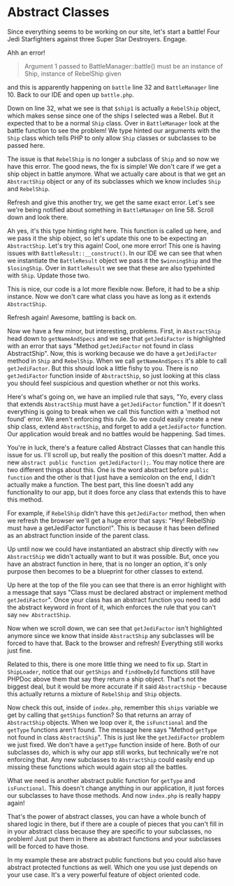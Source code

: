 # Abstract Classes

Since everything seems to be working on our site, let's start a battle!
Four Jedi Starfighters against three Super Star Destroyers. Engage.
 
Ahh an error!
 
> Argument 1 passed to BattleManager::battle() must be an instance of Ship, instance of RebelShip given
 
 
and this is apparently happening on `battle` line 32 and `BattleManager` 
line 10. Back to our IDE and open up `battle.php`. 
 
Down on line 32, what we see is that `$ship1` is actually a `RebelShip`
object, which makes sense since one of the ships I selected was a Rebel. But
it expected that to be a normal `Ship` class. Over in `BattleManager` look
at the battle function to see the problem! We type hinted our arguments with the
`Ship` class which tells PHP to only allow `Ship` classes or subclasses to be
passed here. 

The issue is that `RebelShip` is no longer a subclass of `Ship` and so now we have this
error. The good news, the fix is simple! We don't care if we get a ship object in battle anymore.
What we actually care about is that we get an `AbstractShip` object or any of its subclasses
which we know includes `Ship` and `RebelShip`. 

Refresh and give this another try, we get the same exact error. Let's see we're being
notified about something in `BattleManager` on line 58. Scroll down and look there.
 
Ah yes, it's this type hinting right here. This function is called up here, and we pass it the
ship object, so let's update this one to be expecting an `AbstractShip`. Let's try this again!
Cool, one more error! This one is having issues with `BattleResult::__construct()`. In our IDE
we can see that when we instantiate the `BattleResult` object we pass it the `$winningShip` and
the `$losingShip`. Over in `BattleResult` we see that these are also typehinted with `Ship`. 
Update those two. 
 
This is nice, our code is a lot more flexible now. Before, it had to be a ship instance. Now
we don't care what class you have as long as it extends `AbstractShip`. 
 
Refresh again! Awesome, battling is back on.
 
Now we have a few minor, but interesting, problems. First, in `AbstractShip` head down to
`getNameAndSpecs` and we see that `getJediFactor` is highlighted with an error that says
"Method `getJediFactor` not found in class AbstractShip". Now, this is working because we do have
a `getJediFactor` method in `Ship` and `RebelShip`. When we call `getNameAndSpecs` it's able to 
call `getJediFactor`. But this should look a little fishy to you. There is no `getJediFactor` 
function inside of `AbstractShip`, so just looking at this class you should feel suspicious and 
question whether or not this works. 

Here's what's going on, we have an implied rule that says, "Yo, every class that extends `AbstractShip`
must have a `getJediFactor` function." If it doesn't everything is going to break when we call this
function with a 'method not found' error. We aren't enforcing this rule. So we could easily create a new 
ship class, extend `AbstractShip`, and forget to add a `getJediFactor` function. Our application would 
break and no battles would be happening. Sad times. 

You're in luck, there's a feature called Abstract Classes that can handle this issue for us. I'll scroll
up, but really the position of this doesn't matter. Add a new `abstract public function getJediFactor();`.
You may notice there are two different things about this. One is the word abstract before `public function`
and the other is that I just have a semicolon on the end, I didn't actually make a function. The best part, 
this line doesn't add any functionality to our app, but it does force any class that extends this
to have this method. 

For example, if `RebelShip` didn't have this `getJediFactor` method, then when we refresh the browser
we'll get a huge error that says: "Hey! RebelShip must have a getJediFactor function!". This is because 
it has been defined as an abstract function inside of the parent class.

Up until now we could have instantiated an abstract ship directly with `new AbstractShip` we didn't
actually want to but it was possible. But, once you have an abstract function in here, that is no longer 
an option, it's only purpose then becomes to be a blueprint for other classes to extend.

Up here at the top of the file you can see that there is an error highlight with a message that says
"Class must be declared abstract or implement method `getJediFactor`". Once your class has an
abstract function you need to add the abstract keyword in front of it, which enforces the rule that
you can't say `new AbstractShip`. 

Now when we scroll down, we can see that `getJediFactor` isn't highlighted anymore since we know that
inside `AbstractShip` any subclasses will be forced to have that. Back to the browser and refresh! 
Everything still works just fine.

Related to this, there is one more little thing we need to fix up. Start in `ShipLoader`, notice that our
`getShips` and `findOneById` functions still have PHPDoc above them that say they return a ship object.
That's not the biggest deal, but it would be more accurate if it said `AbstractShip` - because this actually
returns a mixture of `RebelShip` and `Ship` objects.

Now check this out, inside of `index.php`, remember this `ships` variable we get by calling that `getShips` 
function? So that returns an array of `AbstractShip` objects. When we loop over it, the `isFunctional` and 
the `getType` functions aren't found. The message here says "Method `getType` not found in class `AbstractShip`".
This is just like the `getJediFactor` problem we just fixed. We don't have a `getType` function inside of here.
Both of our subclasses do, which is why our app still works, but technically we're not enforcing that. Any new
subclasses to `AbstractShip` could easily end up missing these functions which would again stop all the battles.

What we need is another abstract public function for `getType` and `isFunctional`. This doesn't change anything
in our application, it just forces our subclasses to have those methods. And now `index.php` is really happy again!

That's the power of abstract classes, you can have a whole bunch of shared logic in there, but if there are a
couple of pieces that you can't fill in in your abstract class because they are specific to your subclasses,
no problem! Just put them in there as abstract functions and your subclasses will be forced to have those.
 
 In my example these are abstract public functions but you could also have abstract protected functions as well.
 Which one you use just depends on your use case. It's a very powerful feature of object oriented code.
